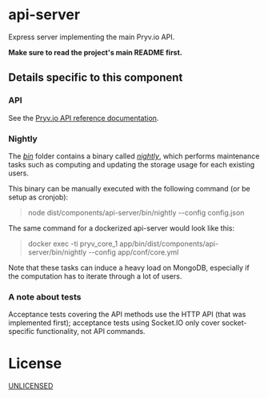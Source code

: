 # api-server

Express server implementing the main Pryv.io API.

**Make sure to read the project's main README first.**


## Details specific to this component

### API

See the [Pryv.io API reference documentation](https://pryv.github.io/reference/).

### Nightly

The _[bin](https://github.com/pryv/service-core/tree/release-1.3/components/api-server/bin)_ folder contains a binary called _[nightly](https://github.com/pryv/service-core/blob/release-1.3/components/api-server/bin/nightly)_, which performs maintenance tasks such as computing and updating the storage usage for each existing users.

This binary can be manually executed with the following command (or be setup as cronjob):
> node dist/components/api-server/bin/nightly --config config.json

The same command for a dockerized api-server would look like this:
> docker exec -ti pryv_core_1 app/bin/dist/components/api-server/bin/nightly --config app/conf/core.yml

Note that these tasks can induce a heavy load on MongoDB, especially if the computation has to iterate through a lot of users.

### A note about tests

Acceptance tests covering the API methods use the HTTP API (that was implemented first); acceptance tests using Socket.IO only cover socket-specific functionality, not API commands.


# License

[UNLICENSED](LICENSE)
